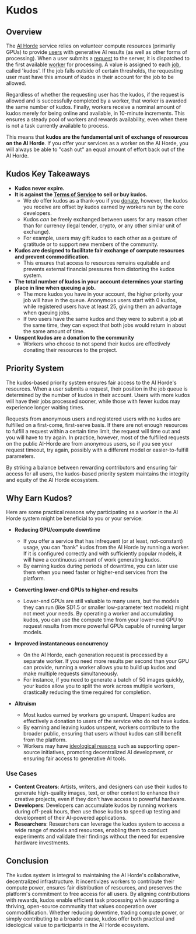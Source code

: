 # Kudos

## Overview

The [AI Horde](definitions.md#ai-horde) service relies on volunteer compute resources (primarily GPUs) to provide [users](definitions.md#user) with generative AI results (as well as other forms of processing). When a user submits a [request](definitions.md#request) to the server, it is dispatched to the first available [worker](definitions.md#worker) for processing. A value is assigned to each [job](definitions.md#job), called 'kudos'. If the job falls outside of certain thresholds, the requesting user must have this amount of kudos in their account for the job to be allowed.

Regardless of whether the requesting user has the kudos, if the request is allowed and is successfully completed by a worker, that worker is awarded the same number of kudos. Finally, workers receive a nominal amount of kudos merely for being online and available, in 10-minute increments. This ensures a steady pool of workers and rewards availability, even when there is not a task currently available to process.

This means that **kudos are the fundamental unit of exchange of resources on the AI Horde**. If you offer your services as a worker on the AI Horde, you will always be able to "cash out" an equal amount of effort back out of the AI Horde.

## Kudos Key Takeaways

- **Kudos never expire.**
- **It is against the [Terms of Service](https://aihorde.net/terms) to sell or buy kudos.**
  - We *do* offer kudos as a thank-you if you [donate](https://www.patreon.com/db0), however, the kudos you receive are offset by kudos earned by workers run by the core developers.
  - Kudos *can* be freely exchanged between users for any reason other than for currency (legal tender, crypto, or any other similar unit of exchange).
  - For example, users may gift kudos to each other as a gesture of gratitude or to support new members of the community.
- **Kudos are designed to facilitate fair exchange of compute resources and prevent commodification.**
  - This ensures that access to resources remains equitable and prevents external financial pressures from distorting the kudos system.
- **The total number of kudos in your account determines your starting place in line when queuing a job.**
  - The more kudos you have in your account, the higher priority your job will have in the queue. Anonymous users start with 0 kudos, while registered users have at least 25, giving them an advantage when queuing jobs.
  - If two users have the same kudos and they were to submit a job at the same time, they can expect that both jobs would return in about the same amount of time.
- **Unspent kudos are a donation to the community**
  - Workers who choose to not spend their kudos are effectively donating their resources to the project.
  
## Priority System

The kudos-based priority system ensures fair access to the AI Horde's resources. When a user submits a request, their position in the job queue is determined by the number of kudos in their account. Users with more kudos will have their jobs processed sooner, while those with fewer kudos may experience longer waiting times. 

Requests from anonymous users and registered users with no kudos are fulfilled on a first-come, first-serve basis. If there are not enough resources to fulfill a request within a certain time limit, the request will time out and you will have to try again. In practice, however, most of the fulfilled requests on the public AI-Horde are from anonymous users, so if you see your request timeout, try again, possibly with a different model or easier-to-fulfill parameters.

By striking a balance between rewarding contributors and ensuring fair access for all users, the kudos-based priority system maintains the integrity and equity of the AI Horde ecosystem.

## Why Earn Kudos?

Here are some practical reasons why participating as a worker in the AI Horde system might be beneficial to you or your service:

- **Reducing GPU/compute downtime**
  - If you offer a service that has infrequent (or at least, not-constant) usage, you can "bank" kudos from the AI Horde by running a worker. If it is configured correctly and with sufficiently popular models, it will have a continuous amount of work generating kudos.
  - By earning kudos during periods of downtime, you can later use them when you need faster or higher-end services from the platform.

- **Converting lower-end GPUs to higher-end results**
  - Lower-end GPUs are still valuable to many users, but the models they can run (like SD1.5 or smaller low-parameter text models) might not meet your needs. By operating a worker and accumulating kudos, you can use the compute time from your lower-end GPU to request results from more powerful GPUs capable of running larger models.

- **Improved instantaneous concurrency**
  - On the AI Horde, each generation request is processed by a separate worker. If you need more results per second than your GPU can provide, running a worker allows you to build up kudos and make multiple requests simultaneously.
  - For instance, if you need to generate a batch of 50 images quickly, your kudos allow you to split the work across multiple workers, drastically reducing the time required for completion.

- **Altruism**
  - Most kudos earned by workers go unspent. Unspent kudos are effectively a donation to users of the service who do not have kudos.
  - By earning and leaving kudos unspent, workers contribute to the broader public, ensuring that users without kudos can still benefit from the platform.
  - Workers may have [ideological reasons](why.md) such as supporting open-source initiatives, promoting decentralized AI development, or ensuring fair access to generative AI tools.

### Use Cases

- **Content Creators**: Artists, writers, and designers can use their kudos to generate high-quality images, text, or other content to enhance their creative projects, even if they don't have access to powerful hardware.
- **Developers**: Developers can accumulate kudos by running workers during off-peak hours, then use those kudos to speed up testing and development of their AI-powered applications.
- **Researchers**: Researchers can leverage the kudos system to access a wide range of models and resources, enabling them to conduct experiments and validate their findings without the need for expensive hardware investments.

## Conclusion

The kudos system is integral to maintaining the AI Horde's collaborative, decentralized infrastructure. It incentivizes workers to contribute their compute power, ensures fair distribution of resources, and preserves the platform's commitment to free access for all users. By aligning contributions with rewards, kudos enable efficient task processing while supporting a thriving, open-source community that values cooperation over commodification. Whether reducing downtime, trading compute power, or simply contributing to a broader cause, kudos offer both practical and ideological value to participants in the AI Horde ecosystem.
